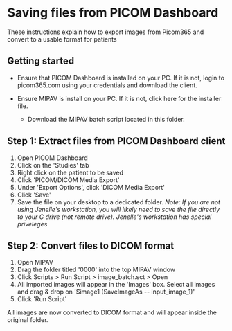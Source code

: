 # Saving files from PICOM Dashboard

These instructions explain how to export images from Picom365 and convert to a usable format for patients

## Getting started

- Ensure that PICOM Dashboard is installed on your PC. If it is not, login to picom365.com using your credentials and download the client.

- Ensure MIPAV is install on your PC. If it is not, click here for the installer file.
  - Download the MIPAV batch script located in this folder.

## Step 1: Extract files from PICOM Dashboard client

1. Open PICOM Dashboard
2. Click on the 'Studies' tab
3. Right click on the patient to be saved
4. Click 'PICOM/DICOM Media Export'
5. Under 'Export Options', click 'DICOM Media Export'
6. Click 'Save'
7. Save the file on your desktop to a dedicated folder. *Note: If you are not using Jenelle's workstation, you will likely need to save the file directly to your C drive (not remote drive). Jenelle's workstation has special priveleges*

## Step 2: Convert files to DICOM format

1. Open MIPAV
2. Drag the folder titled '0000' into the top MIPAV window
3. Click Scripts > Run Script > image_batch.sct > Open
4. All imported images will appear in the 'Images' box. Select all images and drag & drop on '$image1 (SaveImageAs -- input_image_1)'
5. Click 'Run Script'

All images are now converted to DICOM format and will appear inside the original folder.
